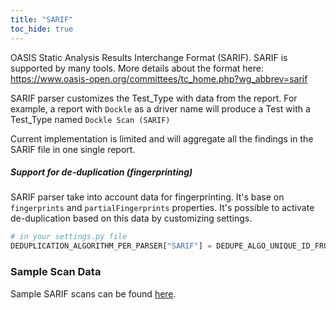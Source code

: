 ```yaml
---
title: "SARIF"
toc_hide: true
---
```

OASIS Static Analysis Results Interchange Format (SARIF). SARIF is
supported by many tools. More details about the format here:
<https://www.oasis-open.org/committees/tc_home.php?wg_abbrev=sarif>

SARIF parser customizes the Test_Type with data from the report.
For example, a report with `Dockle` as a driver name will produce a Test with a Test_Type named `Dockle Scan (SARIF)`

Current implementation is limited and will aggregate all the findings in the SARIF file in one single report.

##### Support for de-duplication (fingerprinting)

SARIF parser take into account data for fingerprinting. It's base on `fingerprints` and `partialFingerprints` properties.
It's possible to activate de-duplication based on this data by customizing settings.

```Python
# in your settings.py file
DEDUPLICATION_ALGORITHM_PER_PARSER["SARIF"] = DEDUPE_ALGO_UNIQUE_ID_FROM_TOOL_OR_HASH_CODE
```

### Sample Scan Data
Sample SARIF scans can be found [here](https://github.com/DefectDojo/django-DefectDojo/tree/master/unittests/scans/sarif).